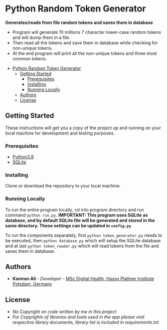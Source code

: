 # Python Random Token Generator
**Generates/reads from file random tokens and saves them in database**

* Program will generate 10 millions 7 character lower-case random tokens and will dump them in a file. 
* Then read all the tokens and save them in database while checking for non-unique tokens. 
* At the end program will print all the non-unique tokens and three most common tokens.


- [Python Random Token Generator](#python-random-token-generator)
  - [Getting Started](#getting-started)
    - [Prerequisites](#prerequisites)
    - [Installing](#installing)
    - [Running Locally](#running-locally)
  - [Authors](#authors)
  - [License](#license)


## Getting Started

These instructions will get you a copy of the project up and running on your local machine for development and testing purposes. 

### Prerequisites

* [Python3.8](https://www.python.org/)
* [SQLite](https://www.sqlite.org/index.html)
  

### Installing

Clone or download the repository to your local machine.

### Running Locally

To run the entire program locally, cd into program directory and run command `python run.py`.
**IMPORTANT: This program uses SQLite as database, and by default SQLite file will be generated and stored in the same directory. These settings can be updated in `config.py`**

To run the components separately, first `python token_generator.py` needs to be executed, then `python database.py` which will setup the SQLite database and at last `python token_reader.py` which will read tokens from the file and saves them in database. 



## Authors

* **Kamran Ali** - *Developer* - [MSc Digital Health, Hasso Plattner Institute Potsdam, Germany](kamran-ali.com)

## License

* *No Copyright on code written by me in this project*
* *For Copyrights of libraries and tools used in the app please visit respective library documents, library list is included in requirements.txt*

